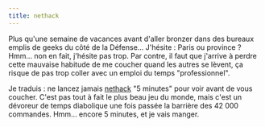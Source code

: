 ```yaml
---
title: nethack
---
```


Plus qu'une semaine de vacances avant d'aller bronzer dans des bureaux emplis
de geeks du côté de la Défense... J'hésite : Paris ou province ? Hmm... non en
fait, j'hésite pas trop. Par contre, il faut que j'arrive à perdre cette
mauvaise habitude de me coucher quand les autres se lèvent, ça risque de pas
trop coller avec un emploi du temps "professionnel".

Je traduis : ne lancez jamais [nethack](http://www.nethack.org/) "5 minutes"
pour voir avant de vous coucher. C'est pas tout à fait le plus beau jeu du
monde, mais c'est un dévoreur de temps diabolique une fois passée la barrière
des 42 000 commandes. Hmm... encore 5 minutes, et je vais manger.

